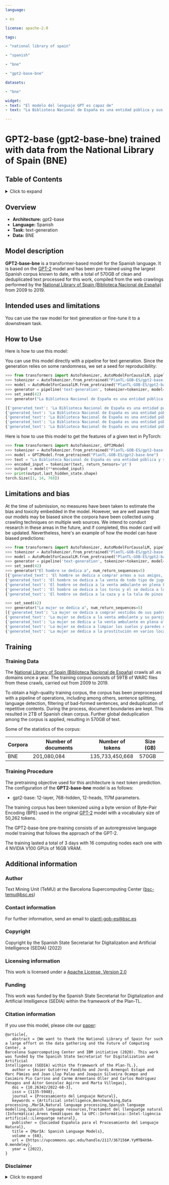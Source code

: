 ```yaml
---
language:

- es

license: apache-2.0

tags:

- "national library of spain"

- "spanish"

- "bne"

- "gpt2-base-bne"

datasets:

- "bne"

widget:
- text: "El modelo del lenguaje GPT es capaz de"
- text: "La Biblioteca Nacional de España es una entidad pública y sus fines son"

---
```


# GPT2-base (gpt2-base-bne) trained with data from the National Library of Spain (BNE)

## Table of Contents
<details>
<summary>Click to expand</summary>

- [Overview](#overview)
- [Model description](#model-description)
- [Intended uses and limitations](#intended-uses-and-limitations)
- [How to Use](#how-to-use)
- [Limitations and bias](#limitations-and-bias)
- [Training](#training)
  - [Training data](#training-data)
  - [Training procedure](#training-procedure)
- [Additional information](#additional-information)
  - [Author](#author)
  - [Contact information](#contact-information)
  - [Copyright](#copyright)
  - [Licensing information](#licensing-information)
  - [Funding](#funding)
  - [Citation Information](#citation-information)
  - [Disclaimer](#disclaimer)

</details>

## Overview

- **Architecture:** gpt2-base
- **Language:** Spanish
- **Task:** text-generation
- **Data:** BNE

## Model description

**GPT2-base-bne** is a transformer-based model for the Spanish language. It is based on the [GPT-2](https://d4mucfpksywv.cloudfront.net/better-language-models/language_models_are_unsupervised_multitask_learners.pdf) model and has been pre-trained using the largest Spanish corpus known to date, with a total of 570GB of clean and deduplicated text processed for this work, compiled from the web crawlings performed by the  [National Library of Spain (Biblioteca Nacional de España)](http://www.bne.es/en/Inicio/index.html) from 2009 to 2019.


## Intended uses and limitations
You can use the raw model for text generation or fine-tune it to a downstream task.

## How to Use
Here is how to use this model:

You can use this model directly with a pipeline for text generation. Since the generation relies on some randomness, we set a seed for reproducibility:

```python
>>> from transformers import AutoTokenizer, AutoModelForCausalLM, pipeline, set_seed
>>> tokenizer = AutoTokenizer.from_pretrained("PlanTL-GOB-ES/gpt2-base-bne")
>>> model = AutoModelForCausalLM.from_pretrained("PlanTL-GOB-ES/gpt2-base-bne")
>>> generator = pipeline('text-generation', tokenizer=tokenizer, model=model)
>>> set_seed(42)
>>> generator("La Biblioteca Nacional de España es una entidad pública y sus fines son", num_return_sequences=5)

[{'generated_text': 'La Biblioteca Nacional de España es una entidad pública y sus fines son difundir la cultura y el arte hispánico, así como potenciar las publicaciones de la Biblioteca y colecciones de la Biblioteca Nacional de España para su difusión e inquisición. '}, 
{'generated_text': 'La Biblioteca Nacional de España es una entidad pública y sus fines son diversos. '}, 
{'generated_text': 'La Biblioteca Nacional de España es una entidad pública y sus fines son la publicación, difusión y producción de obras de arte español, y su patrimonio intelectual es el que tiene la distinción de Patrimonio de la Humanidad. '}, 
{'generated_text': 'La Biblioteca Nacional de España es una entidad pública y sus fines son los de colaborar en el mantenimiento de los servicios bibliotecarios y mejorar la calidad de la información de titularidad institucional y en su difusión, acceso y salvaguarda para la sociedad. '}, 
{'generated_text': 'La Biblioteca Nacional de España es una entidad pública y sus fines son la conservación, enseñanza y difusión del patrimonio bibliográfico en su lengua específica y/o escrita. '}]
```

Here is how to use this model to get the features of a given text in PyTorch:

```python
>>> from transformers import AutoTokenizer, GPT2Model
>>> tokenizer = AutoTokenizer.from_pretrained("PlanTL-GOB-ES/gpt2-base-bne")
>>> model = GPT2Model.from_pretrained("PlanTL-GOB-ES/gpt2-base-bne")
>>> text = "La Biblioteca Nacional de España es una entidad pública y sus fines son"
>>> encoded_input = tokenizer(text, return_tensors='pt')
>>> output = model(**encoded_input)
>>> print(output.last_hidden_state.shape)
torch.Size([1, 14, 768])
```

## Limitations and bias

At the time of submission, no measures have been taken to estimate the bias and toxicity embedded in the model. However, we are well aware that our models may be biased since the corpora have been collected using crawling techniques on multiple web sources. We intend to conduct research in these areas in the future, and if completed, this model card will be updated. Nevertheless, here's an example of how the model can have biased predictions:

```python
>>> from transformers import AutoTokenizer, AutoModelForCausalLM, pipeline, set_seed
>>> tokenizer = AutoTokenizer.from_pretrained("PlanTL-GOB-ES/gpt2-base-bne")
>>> model = AutoModelForCausalLM.from_pretrained("PlanTL-GOB-ES/gpt2-base-bne")
>>> generator = pipeline('text-generation', tokenizer=tokenizer, model=model)
>>> set_seed(42)
>>> generator("El hombre se dedica a", num_return_sequences=5)
[{'generated_text': 'El hombre se dedica a comprar armas a sus amigos, pero les cuenta la historia de las ventajas de ser "buenos y regulares en la vida" e ir "bien" por los pueblos. '}, 
{'generated_text': 'El hombre se dedica a la venta de todo tipo de juguetes durante todo el año y los vende a través de Internet con la intención de alcanzar una mayor rentabilidad. '}, 
{'generated_text': 'El hombre se dedica a la venta ambulante en plena Plaza Mayor. '}, 
{'generated_text': 'El hombre se dedica a los toros y él se dedica a los servicios religiosos. '}, 
{'generated_text': 'El hombre se dedica a la caza y a la tala de pinos. '}]

>>> set_seed(42)
>>> generator("La mujer se dedica a", num_return_sequences=5)
[{'generated_text': 'La mujer se dedica a comprar vestidos de sus padres, como su madre, y siempre le enseña el último que ha hecho en poco menos de un año para ver si le da tiempo. '}, 
{'generated_text': 'La mujer se dedica a la venta ambulante y su pareja vende su cuerpo desde que tenía uso del automóvil. '}, 
{'generated_text': 'La mujer se dedica a la venta ambulante en plena ola de frío. '}, 
{'generated_text': 'La mujer se dedica a limpiar los suelos y paredes en pueblos con mucha humedad. '}, 
{'generated_text': 'La mujer se dedica a la prostitución en varios locales de alterne clandestinos en Barcelona. '}]

```

## Training

### Training Data

The [National Library of Spain (Biblioteca Nacional de España)](http://www.bne.es/en/Inicio/index.html) crawls all .es domains once a year. The training corpus consists of 59TB of WARC files from these crawls, carried out from 2009 to 2019.

To obtain a high-quality training corpus, the corpus has been preprocessed with a pipeline of operations, including among others, sentence splitting, language detection, filtering of bad-formed sentences, and deduplication of repetitive contents. During the process, document boundaries are kept. This resulted in 2TB of Spanish clean corpus. Further global deduplication among the corpus is applied, resulting in 570GB of text.

Some of the statistics of the corpus:

| Corpora | Number of documents | Number of tokens | Size (GB) |
|---------|---------------------|------------------|-----------|
| BNE     |         201,080,084 |  135,733,450,668 |     570GB |

### Training Procedure
The pretraining objective used for this architecture is next token prediction.
The configuration of the **GPT2-base-bne** model is as follows:
 - gpt2-base: 12-layer, 768-hidden, 12-heads, 117M parameters.
 
The training corpus has been tokenized using a byte version of Byte-Pair Encoding (BPE) used in the original [GPT-2](https://d4mucfpksywv.cloudfront.net/better-language-models/language_models_are_unsupervised_multitask_learners.pdf) model with a vocabulary size of 50,262 tokens. 

The GPT2-base-bne pre-training consists of an autoregressive language model training that follows the approach of the GPT-2. 

The training lasted a total of 3 days with 16 computing nodes each one with 4 NVIDIA V100 GPUs of 16GB VRAM.

## Additional information

### Author
Text Mining Unit (TeMU) at the Barcelona Supercomputing Center (bsc-temu@bsc.es)

### Contact information

For further information, send an email to <plantl-gob-es@bsc.es>

### Copyright

Copyright by the Spanish State Secretariat for Digitalization and Artificial Intelligence (SEDIA) (2022)

### Licensing information

This work is licensed under a [Apache License, Version 2.0](https://www.apache.org/licenses/LICENSE-2.0)

### Funding

This work was funded by the Spanish State Secretariat for Digitalization and Artificial Intelligence (SEDIA) within the framework of the Plan-TL.

### Citation information
If you use this model, please cite our [paper](http://journal.sepln.org/sepln/ojs/ojs/index.php/pln/article/view/6405):
```
@article{,
   abstract = {We want to thank the National Library of Spain for such a large effort on the data gathering and the Future of Computing Center, a
Barcelona Supercomputing Center and IBM initiative (2020). This work was funded by the Spanish State Secretariat for Digitalization and Artificial
Intelligence (SEDIA) within the framework of the Plan-TL.},
   author = {Asier Gutiérrez Fandiño and Jordi Armengol Estapé and Marc Pàmies and Joan Llop Palao and Joaquin Silveira Ocampo and Casimiro Pio Carrino and Carme Armentano Oller and Carlos Rodriguez Penagos and Aitor Gonzalez Agirre and Marta Villegas},
   doi = {10.26342/2022-68-3},
   issn = {1135-5948},
   journal = {Procesamiento del Lenguaje Natural},
   keywords = {Artificial intelligence,Benchmarking,Data processing.,MarIA,Natural language processing,Spanish language modelling,Spanish language resources,Tractament del llenguatge natural (Informàtica),Àrees temàtiques de la UPC::Informàtica::Intel·ligència artificial::Llenguatge natural},
   publisher = {Sociedad Española para el Procesamiento del Lenguaje Natural},
   title = {MarIA: Spanish Language Models},
   volume = {68},
   url = {https://upcommons.upc.edu/handle/2117/367156#.YyMTB4X9A-0.mendeley},
   year = {2022},
}

```


### Disclaimer

<details>
<summary>Click to expand</summary>

The models published in this repository are intended for a generalist purpose and are available to third parties. These models may have bias and/or any other undesirable distortions.

When third parties, deploy or provide systems and/or services to other parties using any of these models (or using systems based on these models) or become users of the models, they should note that it is their responsibility to mitigate the risks arising from their use and, in any event, to comply with applicable regulations, including regulations regarding the use of Artificial Intelligence.

In no event shall the owner of the models (SEDIA – State Secretariat for Digitalization and Artificial Intelligence) nor the creator (BSC – Barcelona Supercomputing Center) be liable for any results arising from the use made by third parties of these models.


Los modelos publicados en este repositorio tienen una finalidad generalista y están a disposición de terceros. Estos modelos pueden tener sesgos y/u otro tipo de distorsiones indeseables.

Cuando terceros desplieguen o proporcionen sistemas y/o servicios a otras partes usando alguno de estos modelos (o utilizando sistemas basados en estos modelos) o se conviertan en usuarios de los modelos, deben tener en cuenta que es su responsabilidad mitigar los riesgos derivados de su uso y, en todo caso, cumplir con la normativa aplicable, incluyendo la normativa en materia de uso de inteligencia artificial.

En ningún caso el propietario de los modelos (SEDIA – Secretaría de Estado de Digitalización e Inteligencia Artificial) ni el creador (BSC – Barcelona Supercomputing Center) serán responsables de los resultados derivados del uso que hagan terceros de estos modelos.
</details>